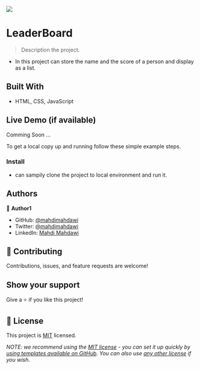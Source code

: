 ![](https://img.shields.io/badge/Microverse-blueviolet)

# LeaderBoard

> Description the project.
- In this project can store the name and the score of a person and display as a list.


## Built With

- HTML, CSS, JavaScript

## Live Demo (if available)

Comming Soon ...


To get a local copy up and running follow these simple example steps.


### Install
- can sampily clone the project to local environment and run it.

## Authors

👤 **Author1**

- GitHub: [@mahdimahdawi](https://github.com/mahdimahdawi)
- Twitter: [@mahdimahdawi](https://twitter.com/mahdimahdawi)
- LinkedIn: [Mahdi Mahdawi](https://linkedin.com/feed)

## 🤝 Contributing

Contributions, issues, and feature requests are welcome!

## Show your support

Give a ⭐️ if you like this project!

## 📝 License

This project is [MIT](./LICENSE) licensed.

_NOTE: we recommend using the [MIT license](https://choosealicense.com/licenses/mit/) - you can set it up quickly by [using templates available on GitHub](https://docs.github.com/en/communities/setting-up-your-project-for-healthy-contributions/adding-a-license-to-a-repository). You can also use [any other license](https://choosealicense.com/licenses/) if you wish._
